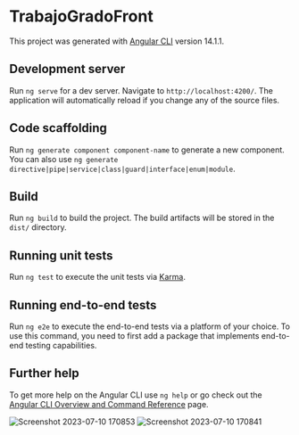 # TrabajoGradoFront

This project was generated with [Angular CLI](https://github.com/angular/angular-cli) version 14.1.1.

## Development server

Run `ng serve` for a dev server. Navigate to `http://localhost:4200/`. The application will automatically reload if you change any of the source files.

## Code scaffolding

Run `ng generate component component-name` to generate a new component. You can also use `ng generate directive|pipe|service|class|guard|interface|enum|module`.

## Build

Run `ng build` to build the project. The build artifacts will be stored in the `dist/` directory.

## Running unit tests

Run `ng test` to execute the unit tests via [Karma](https://karma-runner.github.io).

## Running end-to-end tests

Run `ng e2e` to execute the end-to-end tests via a platform of your choice. To use this command, you need to first add a package that implements end-to-end testing capabilities.

## Further help

To get more help on the Angular CLI use `ng help` or go check out the [Angular CLI Overview and Command Reference](https://angular.io/cli) page.

![Screenshot 2023-07-10 170853](https://github.com/JuanfelipeX/employee-satisfaction-front/assets/72418729/44efb374-24e7-4c10-86f0-bf9236c80cf9)
![Screenshot 2023-07-10 170841](https://github.com/JuanfelipeX/employee-satisfaction-front/assets/72418729/135a01e9-9912-4f34-beb8-618937d6bf72)
